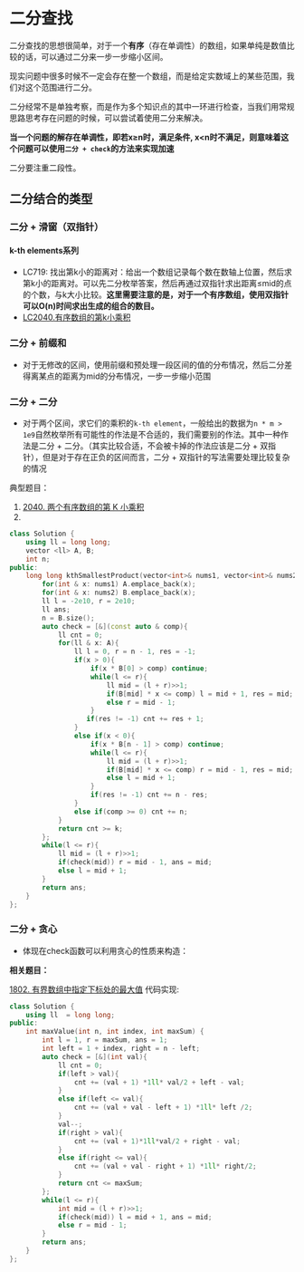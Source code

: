 # 二分查找

二分查找的思想很简单，对于一个**有序**（存在单调性）的数组，如果单纯是数值比较的话，可以通过二分来一步一步缩小区间。

现实问题中很多时候不一定会存在整一个数组，而是给定实数域上的某些范围，我们对这个范围进行二分。

二分经常不是单独考察，而是作为多个知识点的其中一环进行检查，当我们用常规思路思考存在问题的时候，可以尝试着使用二分来解决。

**当一个问题的解存在单调性，即若x≥n时，满足条件, x<n时不满足，则意味着这个问题可以使用`二分 + check`的方法来实现加速**



二分要注重二段性。



## 二分结合的类型













### 二分 + 滑窗（双指针）

#### k-th elements系列

- LC719: 找出第k小的距离对：给出一个数组记录每个数在数轴上位置，然后求第k小的距离对。可以先二分枚举答案，然后再通过双指针求出距离≤mid的点的个数，与k大小比较。**这里需要注意的是，对于一个有序数组，使用双指针可以O(n)时间求出生成的组合的数目。**
- [LC2040.有序数组的第k小乘积](https://leetcode-cn.com/problems/kth-smallest-product-of-two-sorted-arrays/)













### **二分 + 前缀和**

- 对于无修改的区间，使用前缀和预处理一段区间的值的分布情况，然后二分差得离某点的距离为mid的分布情况，一步一步缩小范围







### 二分 + 二分

- 对于两个区间，求它们的乘积的`k-th element`，一般给出的数据为`n * m > 1e9`自然枚举所有可能性的作法是不合适的，我们需要别的作法。其中一种作法是二分 + 二分。（其实比较合适，不会被卡掉的作法应该是二分 + 双指针），但是对于存在正负的区间而言，二分 + 双指针的写法需要处理比较复杂的情况


典型题目：
1. [2040. 两个有序数组的第 K 小乘积](https://leetcode-cn.com/problems/kth-smallest-product-of-two-sorted-arrays/)
2. 
```cpp
class Solution {
    using ll = long long;
    vector <ll> A, B;
    int n;
public:
    long long kthSmallestProduct(vector<int>& nums1, vector<int>& nums2, long long k) {
        for(int & x: nums1) A.emplace_back(x);
        for(int & x: nums2) B.emplace_back(x);
        ll l = -2e10, r = 2e10;
        ll ans;
        n = B.size();
        auto check = [&](const auto & comp){
            ll cnt = 0;
            for(ll & x: A){
                ll l = 0, r = n - 1, res = -1;
                if(x > 0){
                    if(x * B[0] > comp) continue;
                    while(l <= r){
                        ll mid = (l + r)>>1;
                        if(B[mid] * x <= comp) l = mid + 1, res = mid;
                        else r = mid - 1;
                    }
                   if(res != -1) cnt += res + 1;
                }
                else if(x < 0){
                    if(x * B[n - 1] > comp) continue;
                    while(l <= r){
                        ll mid = (l + r)>>1;
                        if(B[mid] * x <= comp) r = mid - 1, res = mid;
                        else l = mid + 1;
                    }
                    if(res != -1) cnt += n - res;
                }
                else if(comp >= 0) cnt += n;
            }
            return cnt >= k;
        };
        while(l <= r){
            ll mid = (l + r)>>1;
            if(check(mid)) r = mid - 1, ans = mid;
            else l = mid + 1;
        }
        return ans;
    }
};
```

### 二分 + 贪心
- 体现在check函数可以利用贪心的性质来构造：
  
**相关题目：**

  [1802. 有界数组中指定下标处的最大值](https://leetcode-cn.com/problems/maximum-value-at-a-given-index-in-a-bounded-array/)
代码实现:
```cpp
class Solution {
    using ll  = long long;
public:
    int maxValue(int n, int index, int maxSum) {
        int l = 1, r = maxSum, ans = 1;
        int left = 1 + index, right = n - left;
        auto check = [&](int val){
            ll cnt = 0;
            if(left > val){
                cnt += (val + 1) *1ll* val/2 + left - val;
            }
            else if(left <= val){
                cnt += (val + val - left + 1) *1ll* left /2;
            }
            val--;
            if(right > val){
                cnt += (val + 1)*1ll*val/2 + right - val;
            }
            else if(right <= val){
                cnt += (val + val - right + 1) *1ll* right/2;
            }
            return cnt <= maxSum;
        };
        while(l <= r){
            int mid = (l + r)>>1;
            if(check(mid)) l = mid + 1, ans = mid;
            else r = mid - 1;
        }
        return ans;
    }
};
```  
